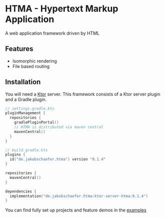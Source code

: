 # HTMA - Hypertext Markup Application

A web application framework driven by HTML

## Features

- Isomorphic rendering
- File based routing

## Installation

You will need a [Ktor](https://ktor.io/) server.
This framework consists of a Ktor server plugin and a Gradle plugin.

```kotlin
// settings.gradle.kts
pluginManagement {
  repositories {
    gradlePluginPortal()
    // HTMA is distributed via maven central
    mavenCentral()
  }
}

// build.gradle.kts
plugins {
  id("de.jakobschaefer.htma") version "0.1.4"
}

repositories {
  mavenCentral()
}

dependencies {
  implementation("de.jakobschaefer.htma:ktor-server-htma:0.1.4")
}
```

You can find fully set up projects and feature demos in the [examples](./examples)


